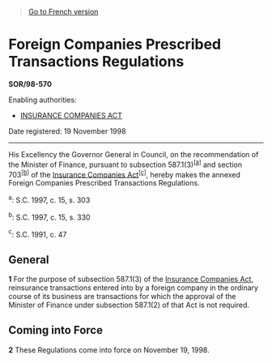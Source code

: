 > [Go to French version](/fr/Règlements/Décrets,%20ordonnances%20et%20règlements%20statutaires/98/570.md)

# Foreign Companies Prescribed Transactions Regulations

**SOR/98-570**

Enabling authorities: 
- [INSURANCE COMPANIES ACT](/en/Acts/Statutes%20of%20Canada/1991/c.%2047.md)

Date registered: 19 November 1998

----------

His Excellency the Governor General in Council, on the recommendation of the Minister of Finance, pursuant to subsection 587.1(3)<sup><a href='#fna_e'>[a]</a></sup> and section 703<sup><a href='#fnb_e'>[b]</a></sup> of the [Insurance Companies Act](/en/Acts/Statutes%20of%20Canada/1991/c.%2047.md)<sup><a href='#fnc_e'>[c]</a></sup>, hereby makes the annexed Foreign Companies Prescribed Transactions Regulations.

<a name='fna_e'><sup>a</sup></a>: S.C. 1997, c. 15, s. 303<br />

<a name='fnb_e'><sup>b</sup></a>: S.C. 1997, c. 15, s. 330<br />

<a name='fnc_e'><sup>c</sup></a>: S.C. 1991, c. 47<br />




## General


**1** For the purpose of subsection 587.1(3) of the [Insurance Companies Act](/en/Acts/Statutes%20of%20Canada/1991/c.%2047.md), reinsurance transactions entered into by a foreign company in the ordinary course of its business are transactions for which the approval of the Minister of Finance under subsection 587.1(2) of that Act is not required.




## Coming into Force


**2** These Regulations come into force on November 19, 1998.


